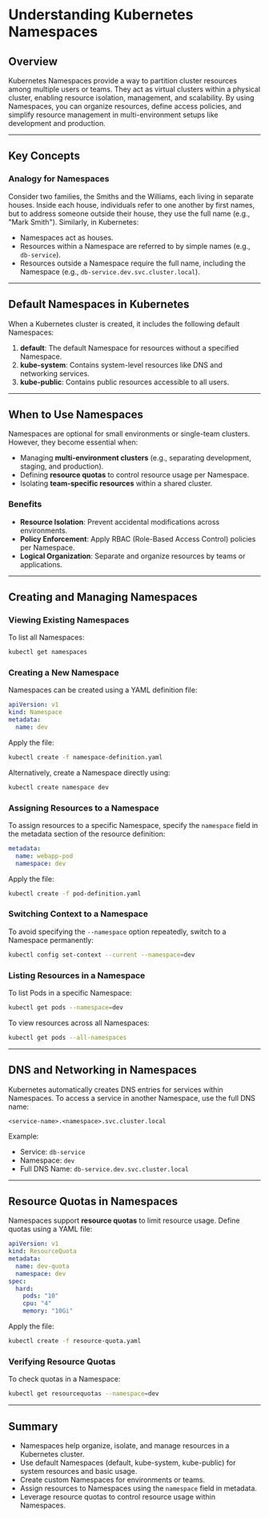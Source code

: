 # Understanding Kubernetes Namespaces

## Overview

Kubernetes Namespaces provide a way to partition cluster resources among multiple users or teams. They act as virtual clusters within a physical cluster, enabling resource isolation, management, and scalability. By using Namespaces, you can organize resources, define access policies, and simplify resource management in multi-environment setups like development and production.

---

## Key Concepts

### Analogy for Namespaces

Consider two families, the Smiths and the Williams, each living in separate houses. Inside each house, individuals refer to one another by first names, but to address someone outside their house, they use the full name (e.g., "Mark Smith"). Similarly, in Kubernetes:

- Namespaces act as houses.
- Resources within a Namespace are referred to by simple names (e.g., `db-service`).
- Resources outside a Namespace require the full name, including the Namespace (e.g., `db-service.dev.svc.cluster.local`).

---

## Default Namespaces in Kubernetes

When a Kubernetes cluster is created, it includes the following default Namespaces:

1. **default**: The default Namespace for resources without a specified Namespace.
2. **kube-system**: Contains system-level resources like DNS and networking services.
3. **kube-public**: Contains public resources accessible to all users.

---

## When to Use Namespaces

Namespaces are optional for small environments or single-team clusters. However, they become essential when:

- Managing **multi-environment clusters** (e.g., separating development, staging, and production).
- Defining **resource quotas** to control resource usage per Namespace.
- Isolating **team-specific resources** within a shared cluster.

### Benefits

- **Resource Isolation**: Prevent accidental modifications across environments.
- **Policy Enforcement**: Apply RBAC (Role-Based Access Control) policies per Namespace.
- **Logical Organization**: Separate and organize resources by teams or applications.

---

## Creating and Managing Namespaces

### Viewing Existing Namespaces

To list all Namespaces:

```bash
kubectl get namespaces

```

### Creating a New Namespace

Namespaces can be created using a YAML definition file:

```yaml
apiVersion: v1
kind: Namespace
metadata:
  name: dev

```

Apply the file:

```bash
kubectl create -f namespace-definition.yaml

```

Alternatively, create a Namespace directly using:

```bash
kubectl create namespace dev

```

### Assigning Resources to a Namespace

To assign resources to a specific Namespace, specify the `namespace` field in the metadata section of the resource definition:

```yaml
metadata:
  name: webapp-pod
  namespace: dev

```

Apply the file:

```bash
kubectl create -f pod-definition.yaml

```

### Switching Context to a Namespace

To avoid specifying the `--namespace` option repeatedly, switch to a Namespace permanently:

```bash
kubectl config set-context --current --namespace=dev

```

### Listing Resources in a Namespace

To list Pods in a specific Namespace:

```bash
kubectl get pods --namespace=dev

```

To view resources across all Namespaces:

```bash
kubectl get pods --all-namespaces

```

---

## DNS and Networking in Namespaces

Kubernetes automatically creates DNS entries for services within Namespaces. To access a service in another Namespace, use the full DNS name:

```
<service-name>.<namespace>.svc.cluster.local

```

Example:

- Service: `db-service`
- Namespace: `dev`
- Full DNS Name: `db-service.dev.svc.cluster.local`

---

## Resource Quotas in Namespaces

Namespaces support **resource quotas** to limit resource usage. Define quotas using a YAML file:

```yaml
apiVersion: v1
kind: ResourceQuota
metadata:
  name: dev-quota
  namespace: dev
spec:
  hard:
    pods: "10"
    cpu: "4"
    memory: "10Gi"

```

Apply the file:

```bash
kubectl create -f resource-quota.yaml

```

### Verifying Resource Quotas

To check quotas in a Namespace:

```bash
kubectl get resourcequotas --namespace=dev

```

---

## Summary

- Namespaces help organize, isolate, and manage resources in a Kubernetes cluster.
- Use default Namespaces (default, kube-system, kube-public) for system resources and basic usage.
- Create custom Namespaces for environments or teams.
- Assign resources to Namespaces using the `namespace` field in metadata.
- Leverage resource quotas to control resource usage within Namespaces.